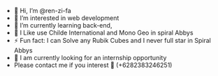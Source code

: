 - 👋 Hi, I’m @ren-zi-fa
- 👀 I’m interested in web development
- 🌱 I’m currently learning back-end,
- 🐋 I Like use Childe International and Mono Geo in spiral Abbys
- ⚡ Fun fact: I can Solve any Rubik Cubes and I never full star in Spiral Abbys
- 🤗 I am currently looking for an internship opportunity
- Please contact me if you interest 🌝 (+6282383246251)

